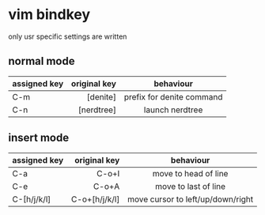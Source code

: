 # vim bindkey

only usr specific settings are written

## normal mode

|assigned key|original key|behaviour|
|:--|--:|:--:|
|C-m|[denite]|prefix for denite command|
|C-n|[nerdtree]|launch nerdtree|

## insert mode

|assigned key|original key|behaviour|
|:--|--:|:--:|
|C-a|C-o+I|move to head of line|
|C-e|C-o+A|move to last of line|
|C-[h/j/k/l]|C-o+[h/j/k/l]|move cursor to left/up/down/right|
